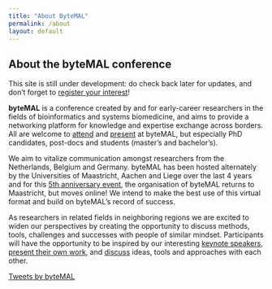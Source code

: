 ```yaml
---
title: "About ByteMAL"
permalink: /about
layout: default
---
```


<div class="row">
  <div class="col-sm-8 px-3">
    <h2 id="about-the-bytemal-conference">About the byteMAL conference</h2>
    <p>This site is still under development: do check back later for updates, and don’t forget to 
    <a href="/bytemal-2020/register">register your interest</a>!</p>
    <p><strong>byteMAL</strong> is a conference created by and for early-career researchers in the fields of bioinformatics and systems biomedicine, 
    and aims to provide a networking platform for knowledge and expertise exchange across borders. 
    All are welcome to <a href="/bytemal-2020/register">attend</a> and <a href="/bytemal-2020/submit">present</a> at
    byteMAL, but especially PhD candidates, post-docs and students (master’s and bachelor’s).</p>
    <p>We aim to vitalize communication amongst researchers from the Netherlands, Belgium and Germany. 
    byteMAL has been hosted alternately by the Universities of Maastricht, Aachen and
    Liege over the last 4 years and for this <a href="/bytemal-2020/program">5th anniversary event</a>, 
    the organisation of byteMAL returns to Maastricht, but moves online! We intend to make the best use of this virtual format and build on byteMAL’s record of success.</p>
    <p>As researchers in related fields in neighboring regions we are excited to widen our perspectives by creating the opportunity to discuss methods, 
    tools, challenges and successes with people of similar mindset. 
    Participants will have the opportunity to be inspired by our interesting <a href="/bytemal-2020/program">keynote speakers</a>, 
    <a href="/bytemal-2020/submit">present their own work</a>, and <a href="/bytemal-2020/register">discuss</a> ideas, tools and approaches with each other.</p>
  </div>
  
  <div class="col-sm-4 px-3">
    <a class="twitter-timeline" data-lang="en" data-height="800" data-dnt="true" data-theme="dark" href="https://twitter.com/byteMAL?ref_src=twsrc%5Etfw">Tweets by byteMAL</a> <script async src="https://platform.twitter.com/widgets.js" charset="utf-8"></script>  
  </div>
  
</div>
  





